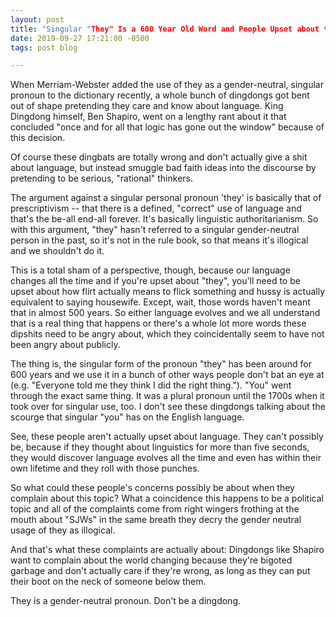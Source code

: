 ```yaml
---
layout: post
title: "Singular "They" Is a 600 Year Old Word and People Upset about the Gender Neutral Usage Being Added to the Dictionary Are Grumpy Dingdongs"
date: 2019-09-27 17:21:00 -0500
tags: post blog

---
```


When Merriam-Webster added the use of they as a gender-neutral, singular pronoun to the dictionary recently, a whole bunch of dingdongs got bent out of shape pretending they care and know about language. King Dingdong himself, Ben Shapiro, went on a lengthy rant about it that concluded "once and for all that logic has gone out the window" because of this decision.

Of course these dingbats are totally wrong and don't actually give a shit about language, but instead smuggle bad faith ideas into the discourse by pretending to be serious, "rational" thinkers.

The argument against a singular personal pronoun 'they' is basically that of prescriptivism -- that there is a defined, "correct" use of language and that's the be-all end-all forever. It's basically linguistic authoritarianism. So with this argument, "they" hasn't referred to a singular gender-neutral person in the past, so it's not in the rule book, so that means it's illogical and we shouldn't do it.

This is a total sham of a perspective, though, because our language changes all the time and if you're upset about "they", you'll need to be upset about how flirt actually means to flick something and hussy is actually equivalent to saying housewife. Except, wait, those words haven't meant that in almost 500 years. So either language evolves and we all understand that is a real thing that happens or there's a whole lot more words these dipshits need to be angry about, which they coincidentally seem to have not been angry about publicly.

The thing is, the singular form of the pronoun "they" has been around for 600 years and we use it in a bunch of other ways people don't bat an eye at (e.g. "Everyone told me they think I did the right thing."). "You" went through the exact same thing. It was a plural pronoun until the 1700s when it took over for singular use, too. I don't see these dingdongs talking about the scourge that singular "you" has on the English language. 

See, these people aren't actually upset about language. They can't possibly be, because if they thought about linguistics for more than five seconds, they would discover language evolves all the time and even has within their own lifetime and they roll with those punches. 

So what could these people's concerns possibly be about when they complain about this topic? What a coincidence this happens to be a political topic and all of the complaints come from right wingers frothing at the mouth about "SJWs" in the same breath they decry the gender neutral usage of they as illogical.

And that's what these complaints are actually about: Dingdongs like Shapiro want to complain about the world changing because they're bigoted garbage and don't actually care if they're wrong, as long as they can put their boot on the neck of someone below them.

They is a gender-neutral pronoun. Don't be a dingdong.
